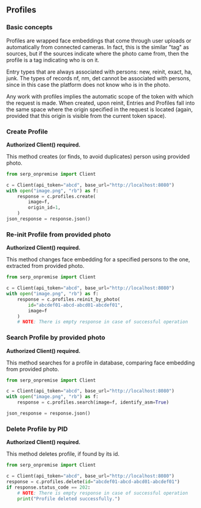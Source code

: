 ## Profiles

### Basic concepts

Profiles are wrapped face embeddings that come through user uploads or automatically from connected cameras.
In fact, this is the similar "tag" as sources, but if the sources indicate where the photo came from,
then the profile is a tag indicating who is on it.

Entry types that are always associated with persons: new, reinit, exact, ha, junk.
The types of records nf, nm, det cannot be associated with persons,
since in this case the platform does not know who is in the photo.

Any work with profiles implies the automatic scope of the token with which the request is made.
When created, upon reinit, Entries and Profiles fall into the same space
where the origin specified in the request is located
(again, provided that this origin is visible from the current token space).

### Create Profile

**Authorized Client() required.**

This method creates (or finds, to avoid duplicates) person using provided photo.

```python
from serp_onpremise import Client

c = Client(api_token="abcd", base_url="http://localhost:8080")
with open("image.png", "rb") as f:
    response = c.profiles.create(
        image=f,
        origin_id=1,
    )
json_response = response.json()
```

### Re-init Profile from provided photo

**Authorized Client() required.**

This method changes face embedding for a specified persons to the one, extracted from provided photo.

```python
from serp_onpremise import Client

c = Client(api_token="abcd", base_url="http://localhost:8080")
with open("image.png", "rb") as f:
    response = c.profiles.reinit_by_photo(
        id="abcdef01-abcd-abcd01-abcdef01",
        image=f
    )
    # NOTE: There is empty response in case of successful operation
```

### Search Profile by provided photo

**Authorized Client() required.**

This method searches for a profile in database, comparing face embedding from provided photo.

```python
from serp_onpremise import Client

c = Client(api_token="abcd", base_url="http://localhost:8080")
with open("image.png", "rb") as f:
    response = c.profiles.search(image=f, identify_asm=True)

json_response = response.json()
```

### Delete Profile by PID

**Authorized Client() required.**

This method deletes profile, if found by its id.

```python
from serp_onpremise import Client

c = Client(api_token="abcd", base_url="http://localhost:8080")
response = c.profiles.delete(id="abcdef01-abcd-abcd01-abcdef01")
if response.status_code == 202:
    # NOTE: There is empty response in case of successful operation
    print("Profile deleted successfully.")
```
